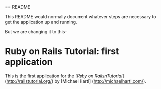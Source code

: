== README

This README would normally document whatever steps are necessary to get the
application up and running.

But we are changing it to this-

# Ruby on Rails Tutorial: first application

This is the first application for the [*Ruby on RailsnTutorial*] (http://railstutorial.org/)
by [Michael Hartl] (http://michaelhartl.com/).
